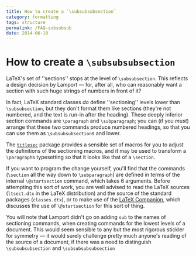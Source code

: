 ```yaml
---
title: How to create a `\subsubsubsection`
category: formatting
tags: structure
permalink: /FAQ-subsubsub
date: 2014-06-10
---
```


# How to create a `\subsubsubsection`

LaTeX's set of ''sections'' stops at the level of
`\subsubsection`.  This reflects a design decision by Lamport&nbsp;&mdash;
for, after all, who can reasonably want a section with such huge
strings of numbers in front of it?

In fact, LaTeX standard classes _do_ define ''sectioning''
levels lower than `\subsubsection`, but they don't format them like
sections (they're not numbered, and the text is run-in after the
heading).  These deeply inferior section commands are `\paragraph`
and `\subparagraph`; you can (if you _must_) arrange that these
two commands produce numbered headings, so that you can use them as
`\subsubsubsection`s and lower.

The [`titlesec`](https://ctan.org/pkg/titlesec) package provides a sensible set of macros for
you to adjust the definitions of the sectioning macros, and it may be
used to transform a `\paragraph`s typesetting so that it looks
like that of a `\section`.

If you want to program the change yourself, you'll find that the
commands (`\section` all the way down to `\subparagraph`) are
defined in terms of the internal `\@startsection` command, which
takes 6&nbsp;arguments.  Before attempting this sort of work, you are well
advised to read the LaTeX sources (`ltsect.dtx` in the
LaTeX distribution) and the source of the standard packages
(`classes.dtx`), or to make use of the 
[LaTeX Companion](/FAQ-latex-books), which
discusses the use of `\@startsection` for this sort of thing.

You will note that Lamport didn't go on adding `sub` to the
names of sectioning commands, when creating commands for the lowest
levels of a document.  This would seem sensible to any but the most
rigorous stickler for symmetry&nbsp;&mdash; it would surely challenge pretty
much anyone's reading of the source of a document, if there was a need
to distinguish `\subsubsubsection` and `\subsubsubsubsection`

